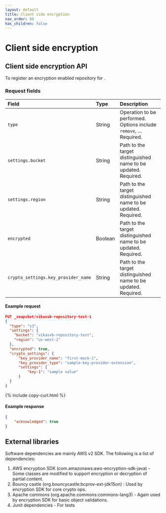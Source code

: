 ```yaml
---
layout: default
title: Client side encryption
nav_order: 90
has_children: false
---
```



# Client side encryption



## Client side encryption API

To register an encryption enabled repository for <remote-store>.

### Request fields

| Field | Type | Description |
| :--- | :--- |:--- |
| `type` | String | Operation to be performed. Options include `remove`, ... Required. |
| `settings.bucket` | String | Path to the target distinguished name to be updated. Required. |
| `settings.region` | String | Path to the target distinguished name to be updated. Required. |
| `encrypted` | Boolean | Path to the target distinguished name to be updated. Required. |
| `crypto_settings.key_provider_name` | String | Path to the target distinguished name to be updated. Required. |


#### Example request

```json
PUT _snapshot/vikasvb-repository-test-1
{
  "type": "s3",
  "settings": {
    "bucket": "vikasvb-repository-test",
    "region": "us-west-2"
  },    
  "encrypted": true,
  "crypto_settings": {
      "key_provider_name": "first-mock-1",
      "key_provider_type": "sample-key-provider-extension",
      "settings": {
          "key-1": "sample value"
      }
  }
}
```
{% include copy-curl.html %}

#### Example response

```json
{
    "acknowledged": true
}
```

## External libraries

Software dependencies are mainly AWS v2 SDK. The following is a list of dependencies:

1. AWS encryption SDK (com.amazonaws:aws-encryption-sdk-java) - Some classes are modified to support encryption or decryption of partial content.
2. Bouncy castle (org.bouncycastle:bcprov-ext-jdk15on)  : Used by encryption SDK for core crypto ops.
3. Apache commons (org.apache.commons:commons-lang3) - Again used by encryption SDK for basic object validations.
4. Junit dependencies - For tests